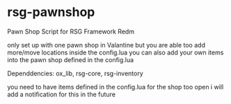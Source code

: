 # rsg-pawnshop
Pawn Shop Script for RSG Framework Redm

only set up with one pawn shop in Valantine but you are able too add more/move locations inside the config.lua you can also add your own items into the pawn shop defined in the config.lua

Dependdencies:
ox_lib,
rsg-core,
rsg-inventory

you need to have items defined in the config.lua for the shop too open i will add a notification for this in the future
